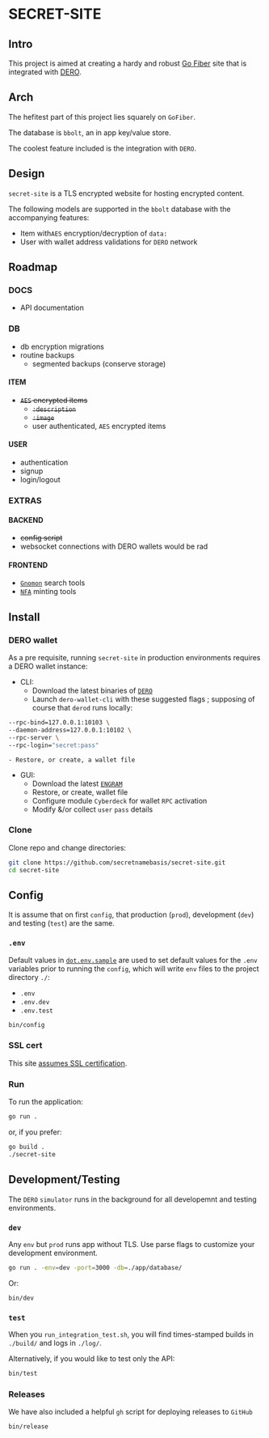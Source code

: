 # SECRET-SITE
## Intro
This project is aimed at creating a hardy and robust [Go Fiber](https://gofiber.io/) site that is integrated with [DERO](https://dero.io).
## Arch
The hefitest part of this project lies squarely on `GoFiber`.

The database is `bbolt`, an in app key/value store. 

The coolest feature included is the integration with `DERO`.
## Design
`secret-site` is a TLS encrypted website for hosting encrypted content. 

The following models are supported in the `bbolt` database with the accompanying features: 
- Item with`AES` encryption/decryption of `data:`
- User with wallet address validations for `DERO` network
## Roadmap
### DOCS
- API documentation 
### DB
- db encryption migrations
- routine backups
    - segmented backups (conserve storage)
#### ITEM
- ~~`AES` encrypted items~~
    - ~~`:description`~~
    - ~~`:image`~~
    - user authenticated, `AES` encrypted items
#### USER
- authentication
- signup
- login/logout
### EXTRAS
#### BACKEND
- ~~config script~~
- websocket connections with DERO wallets would be rad 
#### FRONTEND
- [`Gnomon`](https://github.com/civilware/Gnomon) search tools
- [`NFA`](https://github.com/civilware/artificer-nfa-standard) minting tools
## Install
### DERO wallet
As a pre requisite, running `secret-site` in production environments requires a DERO wallet instance:
- CLI:
    - Download the latest binaries of [`DERO`](https://github.com/deroproject/derohe/releases/latest/)
    - Launch `dero-wallet-cli` with these suggested flags ; supposing of course that `derod` runs locally:
```sh
--rpc-bind=127.0.0.1:10103 \
--daemon-address=127.0.0.1:10102 \
--rpc-server \
--rpc-login="secret:pass"
```
    - Restore, or create, a wallet file
- GUI: 
    - Download the latest [`ENGRAM`](https://github.com/DEROFDN/Engram/releases/latest/)
    - Restore, or create, wallet file
    - Configure module `Cyberdeck` for wallet `RPC` activation
    - Modify &/or collect `user` `pass` details
### Clone
Clone repo and change directories:
```sh
git clone https://github.com/secretnamebasis/secret-site.git
cd secret-site
```
## Config
It is assume that on first `config`, that production (`prod`), development (`dev`) and testing (`test`) are the same. 
### `.env`
Default values in [`dot.env.sample`](https://github.com/secretnamebasis/secret-site/blob/main/dot.env.sample) are used to set default values for the `.env` variables prior to running the `config`, which will write `env` files to the project directory `./`: 
- `.env` 
- `.env.dev`
- `.env.test` 
```sh
bin/config
```  
### SSL cert
This site [assumes SSL certification](https://github.com/secretnamebasis/secret-site/blob/cd559806442bad5553464d6fbee86966fec1aa3e/app/site.go#L41).
### Run
To run the application: 
```sh
go run .
``` 
or, if you prefer:  
```sh
go build . 
./secret-site
```
## Development/Testing
The `DERO` `simulator` runs in the background for all developemnt and testing environments.

### `dev`
Any `env` but `prod` runs app without TLS. Use parse flags to customize your development environment. 
```sh
go run . -env=dev -port=3000 -db=./app/database/
```
Or:
```sh
bin/dev
```
### `test`
When you `run_integration_test.sh`, you will find times-stamped builds in `./build/` and logs in `./log/`.

Alternatively, if you would like to test only the API:
```sh
bin/test
```
### Releases
We have also included a helpful `gh` script for deploying releases to `GitHub`
```sh
bin/release
```
